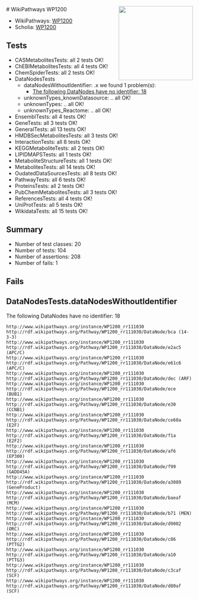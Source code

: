 <img style="float: right; width: 200px" src="https://upload.wikimedia.org/wikipedia/commons/thumb/8/83/Wplogo_with_text_500.png/640px-Wplogo_with_text_500.png" />
# WikiPathways WP1200

* WikiPathways: [WP1200](https://new.wikipathways.org/pathways/WP1200)
* Scholia: [WP1200](https://scholia.toolforge.org/wikipathways/WP1200)
## Tests
* CASMetabolitesTests: all 2 tests OK!
* ChEBIMetabolitesTests: all 4 tests OK!
* ChemSpiderTests: all 2 tests OK!
* DataNodesTests
    * dataNodesWithoutIdentifier: .x we found 1 problem(s):
        * [The following DataNodes have no identifier: 18](#8792c498)
    * unknownTypes_knownDatasource: .. all OK!
    * unknownTypes: .. all OK!
    * unknownTypes_Reactome: .. all OK!
* EnsemblTests: all 4 tests OK!
* GeneTests: all 3 tests OK!
* GeneralTests: all 13 tests OK!
* HMDBSecMetabolitesTests: all 3 tests OK!
* InteractionTests: all 8 tests OK!
* KEGGMetaboliteTests: all 2 tests OK!
* LIPIDMAPSTests: all 1 tests OK!
* MetaboliteStructureTests: all 1 tests OK!
* MetabolitesTests: all 14 tests OK!
* OudatedDataSourcesTests: all 8 tests OK!
* PathwayTests: all 6 tests OK!
* ProteinsTests: all 2 tests OK!
* PubChemMetabolitesTests: all 3 tests OK!
* ReferencesTests: all 4 tests OK!
* UniProtTests: all 5 tests OK!
* WikidataTests: all 15 tests OK!


## Summary

* Number of test classes: 20
* Number of tests: 104
* Number of assertions: 208
* Number of fails: 1

## Fails

<a name="8792c498" />

## DataNodesTests.dataNodesWithoutIdentifier

The following DataNodes have no identifier: 18
```
http://www.wikipathways.org/instance/WP1200_rr111030 http://rdf.wikipathways.org/Pathway/WP1200_rr111030/DataNode/bca (14-3-3)
http://www.wikipathways.org/instance/WP1200_rr111030 http://rdf.wikipathways.org/Pathway/WP1200_rr111030/DataNode/e2ac5 (APC/C)
http://www.wikipathways.org/instance/WP1200_rr111030 http://rdf.wikipathways.org/Pathway/WP1200_rr111030/DataNode/e61c6 (APC/C)
http://www.wikipathways.org/instance/WP1200_rr111030 http://rdf.wikipathways.org/Pathway/WP1200_rr111030/DataNode/dec (ARF)
http://www.wikipathways.org/instance/WP1200_rr111030 http://rdf.wikipathways.org/Pathway/WP1200_rr111030/DataNode/ece (BUB1)
http://www.wikipathways.org/instance/WP1200_rr111030 http://rdf.wikipathways.org/Pathway/WP1200_rr111030/DataNode/e30 (CCNB1)
http://www.wikipathways.org/instance/WP1200_rr111030 http://rdf.wikipathways.org/Pathway/WP1200_rr111030/DataNode/ce68a (E2F)
http://www.wikipathways.org/instance/WP1200_rr111030 http://rdf.wikipathways.org/Pathway/WP1200_rr111030/DataNode/f1a (E2F2)
http://www.wikipathways.org/instance/WP1200_rr111030 http://rdf.wikipathways.org/Pathway/WP1200_rr111030/DataNode/af6 (EP300)
http://www.wikipathways.org/instance/WP1200_rr111030 http://rdf.wikipathways.org/Pathway/WP1200_rr111030/DataNode/f99 (GADD45A)
http://www.wikipathways.org/instance/WP1200_rr111030 http://rdf.wikipathways.org/Pathway/WP1200_rr111030/DataNode/a3089 (GeneProduct)
http://www.wikipathways.org/instance/WP1200_rr111030 http://rdf.wikipathways.org/Pathway/WP1200_rr111030/DataNode/baeaf (MCM)
http://www.wikipathways.org/instance/WP1200_rr111030 http://rdf.wikipathways.org/Pathway/WP1200_rr111030/DataNode/b71 (MEN)
http://www.wikipathways.org/instance/WP1200_rr111030 http://rdf.wikipathways.org/Pathway/WP1200_rr111030/DataNode/d9002 (ORC)
http://www.wikipathways.org/instance/WP1200_rr111030 http://rdf.wikipathways.org/Pathway/WP1200_rr111030/DataNode/c86 (PTTG2)
http://www.wikipathways.org/instance/WP1200_rr111030 http://rdf.wikipathways.org/Pathway/WP1200_rr111030/DataNode/a10 (PTTG3)
http://www.wikipathways.org/instance/WP1200_rr111030 http://rdf.wikipathways.org/Pathway/WP1200_rr111030/DataNode/c3caf (SCF)
http://www.wikipathways.org/instance/WP1200_rr111030 http://rdf.wikipathways.org/Pathway/WP1200_rr111030/DataNode/d80af (SCF)
```

